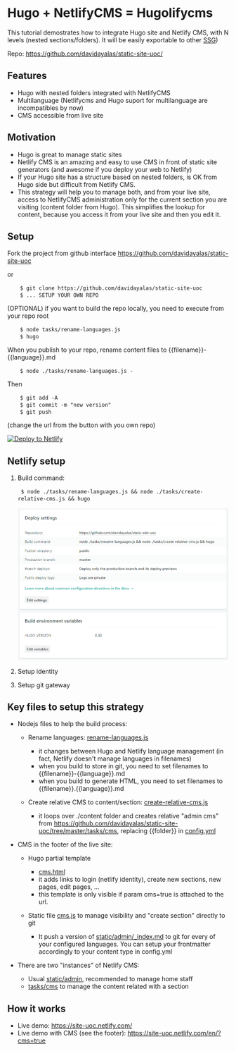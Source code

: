 # Hugo + NetlifyCMS = Hugolifycms

This tutorial demostrates how to integrate Hugo site and Netlify CMS, with N levels (nested sections/folders). It will be easily exportable to other [SSG](https://www.staticgen.com/))

Repo: https://github.com/davidayalas/static-site-uoc/

## Features

* Hugo with nested folders integrated with NetlifyCMS
* Multilanguage (Netlifycms and Hugo suport for multilanguage are incompatibles by now) 
* CMS accessible from live site

## Motivation

* Hugo is great to manage static sites
* Netlify CMS is an amazing and easy to use CMS in front of static site generators (and awesome if you deploy your web to Netlify)
* If your Hugo site has a structure based on nested folders, is OK from Hugo side but difficult from Netlify CMS. 
* This strategy will help you to manage both, and from your live site, access to NetlifyCMS administration only for the current section you are visiting (content folder from Hugo). This simplifies the lookup for content, because you access it from your live site and then you edit it.

## Setup

Fork the project from github interface https://github.com/davidayalas/static-site-uoc

or

		$ git clone https://github.com/davidayalas/static-site-uoc
		$ ... SETUP YOUR OWN REPO

(OPTIONAL) if you want to build the repo locally, you need to execute from your repo root

		$ node tasks/rename-languages.js 
		$ hugo


When you publish to your repo, rename content files to {{filename}}-{{language}}.md

		$ node ./tasks/rename-languages.js -

Then

		$ git add -A
		$ git commit -m "new version"		
		$ git push

(change the url from the button with you own repo)

[![Deploy to Netlify](https://www.netlify.com/img/deploy/button.svg)](https://app.netlify.com/start/deploy?repository=https://github.com/davidayalas/static-site-uoc)

## Netlify setup

1. Build command:

		$ node ./tasks/rename-languages.js && node ./tasks/create-relative-cms.js && hugo

	![deploy settings](img/deploy-settings.png)

2. Setup identity

3. Setup git gateway

## Key files to setup this strategy

* Nodejs files to help the build process:

	- Rename languages: [rename-languages.js](https://github.com/davidayalas/static-site-uoc/blob/master/tasks/rename-languages.js)
		- it changes between Hugo and Netlify language management (in fact, Netlify doesn't manage languages in filenames)
		- when you build to store in git, you need to set filenames to {{filename}}-{{language}}.md
		- when you build to generate HTML, you need to set filenames to {{filename}}.{{language}}.md

	- Create relative CMS to content/section: [create-relative-cms.js](https://github.com/davidayalas/static-site-uoc/blob/master/tasks/create-relative-cms.js)
		- it loops over ./content folder and creates relative "admin cms" from https://github.com/davidayalas/static-site-uoc/tree/master/tasks/cms, replacing {{folder}} in [config.yml](https://github.com/davidayalas/static-site-uoc/blob/master/tasks/cms/config.yml)

* CMS in the footer of the live site:

	* Hugo partial template 
		* [cms.html](https://github.com/davidayalas/static-site-uoc/blob/master/themes/web-uoc-1/layouts/partials/cms.html)
		* it adds links to login (netlify identity), create new sections, new pages, edit pages, ...
		* this template is only visible if param cms=true is attached to the url.

	* Static file [cms.js](https://github.com/davidayalas/static-site-uoc/blob/master/themes/web-uoc-1/static/js/cms.js) to manage visibility and "create section" directly to git

		* It push a version of [static/admin/_index.md](https://github.com/davidayalas/static-site-uoc/blob/master/static/admin/_index.md) to git for every of your configured languages. You can setup your frontmatter accordingly to your content type in config.yml

* There are two "instances" of Netlify CMS:
	* Usual [static/admin](https://github.com/davidayalas/static-site-uoc/tree/master/static/admin), recommended to manage home staff
	* [tasks/cms](https://github.com/davidayalas/static-site-uoc/tree/master/tasks/cms) to manage the content related with a section

## How it works

* Live demo: https://site-uoc.netlify.com/
* Live demo with CMS (see the footer): https://site-uoc.netlify.com/en/?cms=true




